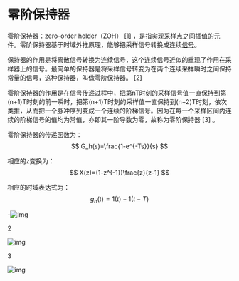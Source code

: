 # 零阶保持器

零阶保持器：zero-order holder（ZOH） [1]  ，是指实现采样点之间插值的元件。零阶保持器基于时域外推原理，能够把采样信号转换成连续[信号](https://baike.baidu.com/item/信号/32683)。

保持器的作用是将离散信号转换为连续信号，这个连续信号近似的重现了作用在采样器上的信号。最简单的保持器是将采样信号转变为在两个连续采样瞬时之间保持常量的信号，这种保持器，叫做零阶保持器。 [2] 

零阶保持器的作用是在信号传递过程中，把第nT时刻的采样信号值一直保持到第(n+1)T时刻的前一瞬时，把第(n+1)T时刻的采样值一直保持到(n+2)T时刻，依次类推，从而把一个脉冲序列变成一个连续的阶梯信号。因为在每一个采样区间内连续的阶梯信号的值均为常值，亦即其一阶导数为零，故称为零阶保持器 [3]  。





零阶保持器的传递函数为：
$$
G_h(s)=\frac{1-e^{-Ts}}{s}
$$

相应的z变换为：
$$
X(z)=(1-z^{-1})\frac{z}{z-1}
$$



相应的时域表达式为：
$$
g_h(t)=1(t)-1(t-T)
$$


-![img](https://bkimg.cdn.bcebos.com/formula/e7e74c10bea8bd261c465ed6f7859b93.svg)

2

![img](https://bkimg.cdn.bcebos.com/formula/bc25bbb8a04b9d3320f2a6e4a46e0b02.svg)

3

![img](https://bkimg.cdn.bcebos.com/formula/2c0dfd32383d41a225ec7ea1518bdb4f.svg)